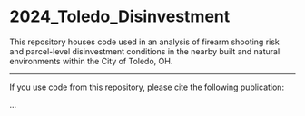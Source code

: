 # 2024_Toledo_Disinvestment

This repository houses code used in an analysis of firearm shooting risk and parcel-level disinvestment conditions in the nearby built and natural environments within the City of Toledo, OH.  



----------------

If you use code from this repository, please cite the following publication:

...
